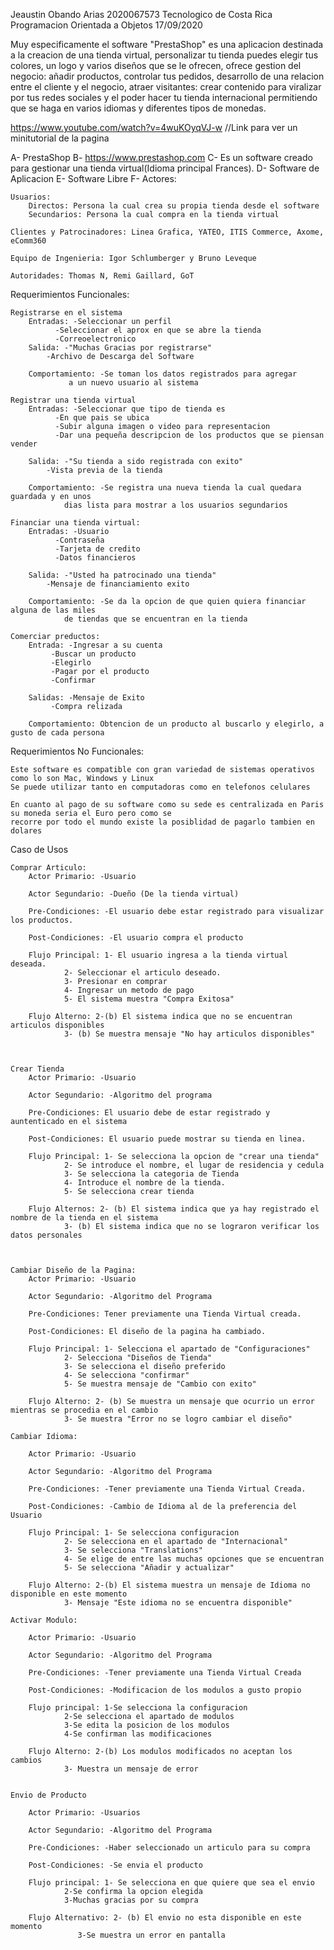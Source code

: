 Jeaustin Obando Arias
2020067573
Tecnologico de Costa Rica 
Programacion Orientada a Objetos
17/09/2020


Muy especificamente el software "PrestaShop" es una aplicacion
destinada a la creacion de una tienda virtual, personalizar tu tienda
puedes elegir tus colores, un logo y varios diseños que se le ofrecen,
ofrece gestion del negocio: añadir productos, controlar tus pedidos, desarrollo 
de una relacion entre el cliente y el negocio, atraer visitantes: crear contenido 
para viralizar por tus redes sociales y el poder hacer tu tienda internacional 
permitiendo que se haga en varios idiomas y diferentes tipos de monedas.

https://www.youtube.com/watch?v=4wuKOyqVJ-w
//Link para ver un minitutorial de la pagina

A- PrestaShop
B- https://www.prestashop.com
C- Es un software creado para gestionar una tienda virtual(Idioma principal Frances).
D- Software de Aplicacion
E- Software Libre
F- Actores:

	Usuarios:
		Directos: Persona la cual crea su propia tienda desde el software
		Secundarios: Persona la cual compra en la tienda virtual 
	
	Clientes y Patrocinadores: Linea Grafica, YATEO, ITIS Commerce, Axome, eComm360
	
	Equipo de Ingenieria: Igor Schlumberger y Bruno Leveque

	Autoridades: Thomas N, Remi Gaillard, GoT

Requerimientos Funcionales:

	Registrarse en el sistema 
		Entradas: -Seleccionar un perfil
			  -Seleccionar el aprox en que se abre la tienda
			  -Correoelectronico
		Salida: -"Muchas Gracias por registrarse"
			-Archivo de Descarga del Software

		Comportamiento: -Se toman los datos registrados para agregar
				 a un nuevo usuario al sistema

	Registrar una tienda virtual
		Entradas: -Seleccionar que tipo de tienda es
			  -En que pais se ubica
			  -Subir alguna imagen o video para representacion
			  -Dar una pequeña descripcion de los productos que se piensan vender
		
		Salida: -"Su tienda a sido registrada con exito"
			-Vista previa de la tienda

		Comportamiento: -Se registra una nueva tienda la cual quedara guardada y en unos
				dias lista para mostrar a los usuarios segundarios

	Financiar una tienda virtual:
		Entradas: -Usuario
			  -Contraseña
			  -Tarjeta de credito
			  -Datos financieros

		Salida: -"Usted ha patrocinado una tienda"
			-Mensaje de financiamiento exito
		
		Comportamiento: -Se da la opcion de que quien quiera financiar alguna de las miles 
				de tiendas que se encuentran en la tienda

	Comerciar preductos:
		Entrada: -Ingresar a su cuenta
			 -Buscar un producto
			 -Elegirlo
			 -Pagar por el producto
			 -Confirmar
		
		Salidas: -Mensaje de Exito
			 -Compra relizada
			 
		Comportamiento: Obtencion de un producto al buscarlo y elegirlo, a gusto de cada persona

Requerimientos No Funcionales:
	
	Este software es compatible con gran variedad de sistemas operativos como lo son Mac, Windows y Linux
	Se puede utilizar tanto en computadoras como en telefonos celulares
	
	En cuanto al pago de su software como su sede es centralizada en Paris su moneda seria el Euro pero como se 
	recorre por todo el mundo existe la posiblidad de pagarlo tambien en dolares
					
					
Caso de Usos 

	Comprar Articulo:
		Actor Primario: -Usuario
		
		Actor Segundario: -Dueño (De la tienda virtual)
		
		Pre-Condiciones: -El usuario debe estar registrado para visualizar los productos.
		
		Post-Condiciones: -El usuario compra el producto
		
		Flujo Principal: 1- El usuario ingresa a la tienda virtual deseada.
				2- Seleccionar el articulo deseado.
				3- Presionar en comprar
				4- Ingresar un metodo de pago
				5- El sistema muestra "Compra Exitosa"
		
		Flujo Alterno: 2-(b) El sistema indica que no se encuentran articulos disponibles
				3- (b) Se muestra mensaje "No hay articulos disponibles"
	
		
	
	Crear Tienda
		Actor Primario: -Usuario
		
		Actor Segundario: -Algoritmo del programa
		
		Pre-Condiciones: El usuario debe de estar registrado y auntenticado en el sistema
		
		Post-Condiciones: El usuario puede mostrar su tienda en linea.
		
		Flujo Principal: 1- Se selecciona la opcion de "crear una tienda"
				2- Se introduce el nombre, el lugar de residencia y cedula
				3- Se selecciona la categoria de Tienda
				4- Introduce el nombre de la tienda.
				5- Se selecciona crear tienda
		
		Flujo Alternos: 2- (b) El sistema indica que ya hay registrado el nombre de la tienda en el sistema
				3- (b) El sistema indica que no se lograron verificar los datos personales 
				
	
	
	Cambiar Diseño de la Pagina:
		Actor Primario: -Usuario
		
		Actor Segundario: -Algoritmo del Programa
		
		Pre-Condiciones: Tener previamente una Tienda Virtual creada.
		
		Post-Condiciones: El diseño de la pagina ha cambiado.
		
		Flujo Principal: 1- Selecciona el apartado de "Configuraciones"
				2- Selecciona "Diseños de Tienda"
				3- Se selecciona el diseño preferido
				4- Se selecciona "confirmar"
				5- Se muestra mensaje de "Cambio con exito"
				
		Flujo Alterno: 2- (b) Se muestra un mensaje que ocurrio un error mientras se procedia en el cambio
				3- Se muestra "Error no se logro cambiar el diseño" 
				
	Cambiar Idioma:
				
		Actor Primario: -Usuario
		
		Actor Segundario: -Algoritmo del Programa
		
		Pre-Condiciones: -Tener previamente una Tienda Virtual Creada.
		
		Post-Condiciones: -Cambio de Idioma al de la preferencia del Usuario
		
		Flujo Principal: 1- Se selecciona configuracion
				2- Se selecciona en el apartado de "Internacional"
				3- Se selecciona "Translations"
				4- Se elige de entre las muchas opciones que se encuentran
				5- Se selecciona "Añadir y actualizar"
				
		Flujo Alterno: 2-(b) El sistema muestra un mensaje de Idioma no disponible en este momento
				3- Mensaje "Este idioma no se encuentra disponible"
	
	Activar Modulo:
		
		Actor Primario: -Usuario
		
		Actor Segundario: -Algoritmo del Programa 
		
		Pre-Condiciones: -Tener previamente una Tienda Virtual Creada
		
		Post-Condiciones: -Modificacion de los modulos a gusto propio 
		
		Flujo principal: 1-Se selecciona la configuracion
				2-Se selecciona el apartado de modulos
				3-Se edita la posicion de los modulos 
				4-Se confirman las modificaciones
				
		Flujo Alterno: 2-(b) Los modulos modificados no aceptan los cambios
				3- Muestra un mensaje de error
		
	
	Envio de Producto
		
		Actor Primario: -Usuarios
		
		Actor Segundario: -Algoritmo del Programa
		
		Pre-Condiciones: -Haber seleccionado un articulo para su compra
		
		Post-Condiciones: -Se envia el producto
		
		Flujo principal: 1- Se selecciona en que quiere que sea el envio
				2-Se confirma la opcion elegida
				3-Muchas gracias por su compra
		
		Flujo Alternativo: 2- (b) El envio no esta disponible en este momento 
				   3-Se muestra un error en pantalla 
		
